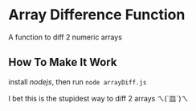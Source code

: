 # Array Difference Function
A function to diff 2 numeric arrays

## How To Make It Work
install *nodejs*, then run `node arrayDiff.js`

I bet this is the stupidest way to diff 2 arrays ㄟ(\`皿ˊ)ㄟ
